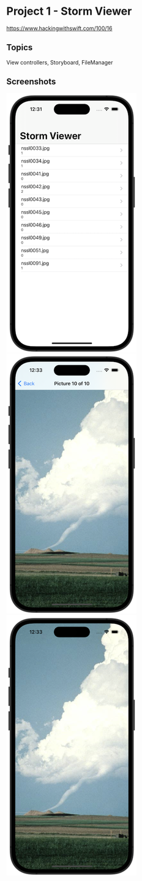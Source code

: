 # Project 1 - Storm Viewer

https://www.hackingwithswift.com/100/16

## Topics

View controllers, Storyboard, FileManager

## Screenshots

![screenshot1](screenshots/screen01.png)
![screenshot2](screenshots/screen02.png)
![screenshot3](screenshots/screen03.png)
